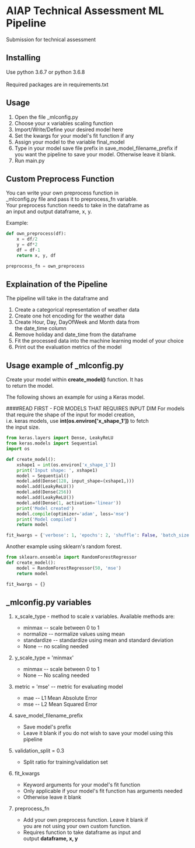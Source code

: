 # AIAP Technical Assessment ML Pipeline

Submission for technical assessment

## Installing

Use python 3.6.7 or python 3.6.8\
\
Required packages are in requirements.txt

## Usage

1. Open the file _mlconfig.py
2. Choose your x variables scaling function
3. Import/Write/Define your desired model here
4. Set the kwargs for your model's fit function if any
5. Assign your model to the variable final_model
6. Type in your model save file prefix in save_model_filename_prefix if\
you want the pipeline to save your model. Otherwise leave it blank.
7. Run main.py

## Custom Preprocess Function
You can write your own preprocess function in\
_mlconfig.py file and pass it to preprocess_fn variable.\
Your preprocess function needs to take in the dataframe as\
an input and output dataframe, x, y.

Example:
```python
def own_preprocess(df):
    x = df/2
    y = df*2
    df = df-1
    return x, y, df

preprocess_fn = own_preprocess
```

## Explaination of the Pipeline
The pipeline will take in the dataframe and
1. Create a categorical representation of weather data
2. Create one hot encoding for the weather data
3. Create Hour, Day, DayOfWeek and Month data from\
the date_time column
4. Remove holiday and date_time from the dataframe
5. Fit the processed data into the machine learning model of your choice
6. Print out the evaluation metrics of the model

## Usage example of _mlconfig.py
Create your model within **create_model()** function. It has\
to return the model.

The following shows an example for using a Keras model.

####READ FIRST - FOR MODELS THAT REQUIRES INPUT DIM
For models that require the shape of the input for model creation,\
i.e. keras models, use **int(os.environ['x_shape_1'])** to fetch\
the input size.

```python
from keras.layers import Dense, LeakyReLU
from keras.models import Sequential
import os

def create_model():
    xshape1 = int(os.environ['x_shape_1'])
    print('Input shape: ', xshape1)
    model = Sequential()
    model.add(Dense(128, input_shape=(xshape1,)))
    model.add(LeakyReLU())
    model.add(Dense(256))
    model.add(LeakyReLU())
    model.add(Dense(1, activation='linear'))
    print('Model created')
    model.compile(optimizer='adam', loss='mse')
    print('Model compiled')
    return model

fit_kwargs = {'verbose': 1, 'epochs': 2, 'shuffle': False, 'batch_size': 128}
```

Another example using sklearn's random forest.

```python
from sklearn.ensemble import RandomForestRegressor
def create_model():
    model = RandomForestRegressor(50, 'mse')
    return model

fit_kwargs = {}
```

## _mlconfig.py variables
1. x_scale_type - method to scale x variables. Available methods are:
    - minmax -- scale between 0 to 1
    - normalize -- normalize values using mean
    - standardize -- standardize using mean and standard deviation
    - None --  no scaling needed
2. y_scale_type = 'minmax'
    - minmax -- scale between 0 to 1
    - None -- No scaling needed
3. metric = 'mse' -- metric for evaluating model
    - mae --  L1 Mean Absolute Error
    - mse -- L2 Mean Squared Error
4. save_model_filename_prefix 
    - Save model's prefix
    - Leave it blank if you do not wish to save your model using this pipeline
5. validation_split = 0.3
    - Split ratio for training/validation set
6. fit_kwargs
    - Keyword arguments for your model's fit function
    - Only applicable if your model's fit function has arguments needed
    - Otherwise leave it blank
    
7. preprocess_fn
    - Add your own preprocess function. Leave it blank if\
    you are not using your own custom function.
    - Requires function to take dataframe as input and\
    output **dataframe, x, y**